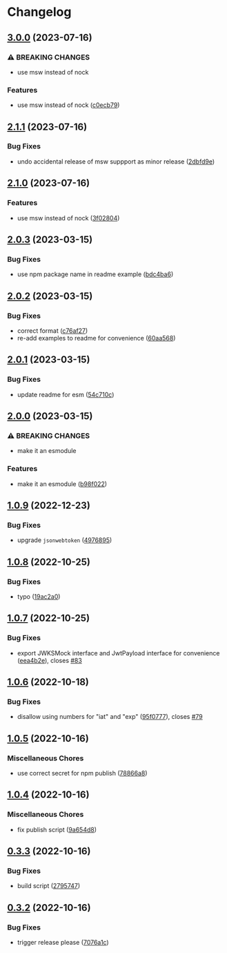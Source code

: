 # Changelog

## [3.0.0](https://github.com/levino/mock-jwks/compare/v2.1.1...v3.0.0) (2023-07-16)


### ⚠ BREAKING CHANGES

* use msw instead of nock

### Features

* use msw instead of nock ([c0ecb79](https://github.com/levino/mock-jwks/commit/c0ecb799e3c477675541a5aaff7cd59be041bb92))

## [2.1.1](https://github.com/levino/mock-jwks/compare/v2.1.0...v2.1.1) (2023-07-16)


### Bug Fixes

* undo accidental release of msw suppport as minor release ([2dbfd9e](https://github.com/levino/mock-jwks/commit/2dbfd9e61bda4a77affbfadfa85edf31152da653))

## [2.1.0](https://github.com/levino/mock-jwks/compare/v2.0.3...v2.1.0) (2023-07-16)


### Features

* use msw instead of nock ([3f02804](https://github.com/levino/mock-jwks/commit/3f0280449b3d3630fe885a406ecc494c2adc8f02))

## [2.0.3](https://github.com/levino/mock-jwks/compare/v2.0.2...v2.0.3) (2023-03-15)


### Bug Fixes

* use npm package name in readme example ([bdc4ba6](https://github.com/levino/mock-jwks/commit/bdc4ba68ede8071d9a3cc8f6cff9a158ec247077))

## [2.0.2](https://github.com/levino/mock-jwks/compare/v2.0.1...v2.0.2) (2023-03-15)


### Bug Fixes

* correct format ([c76af27](https://github.com/levino/mock-jwks/commit/c76af274151f0bd3c305e96229f4deca50267e1b))
* re-add examples to readme for convenience ([60aa568](https://github.com/levino/mock-jwks/commit/60aa568ee40525ccf7ad79301b0b32067e25b131))

## [2.0.1](https://github.com/levino/mock-jwks/compare/v2.0.0...v2.0.1) (2023-03-15)


### Bug Fixes

* update readme for esm ([54c710c](https://github.com/levino/mock-jwks/commit/54c710c28e491ffae2a35cc74d9371273529d9b0))

## [2.0.0](https://github.com/levino/mock-jwks/compare/v1.0.9...v2.0.0) (2023-03-15)


### ⚠ BREAKING CHANGES

* make it an esmodule

### Features

* make it an esmodule ([b98f022](https://github.com/levino/mock-jwks/commit/b98f0227bb3e781171bd05d79044a9472df81499))

## [1.0.9](https://github.com/levino/mock-jwks/compare/v1.0.8...v1.0.9) (2022-12-23)


### Bug Fixes

* upgrade `jsonwebtoken` ([4976895](https://github.com/levino/mock-jwks/commit/4976895a17407a4418854e08d67f060eea2d6696))

## [1.0.8](https://github.com/levino/mock-jwks/compare/v1.0.7...v1.0.8) (2022-10-25)


### Bug Fixes

* typo ([19ac2a0](https://github.com/levino/mock-jwks/commit/19ac2a0360666163254789416c38ed71964813b9))

## [1.0.7](https://github.com/levino/mock-jwks/compare/v1.0.6...v1.0.7) (2022-10-25)


### Bug Fixes

* export JWKSMock interface and JwtPayload interface for convenience ([eea4b2e](https://github.com/levino/mock-jwks/commit/eea4b2e460c8167a35b78dceaed5c68e26fff54c)), closes [#83](https://github.com/levino/mock-jwks/issues/83)

## [1.0.6](https://github.com/levino/mock-jwks/compare/v1.0.5...v1.0.6) (2022-10-18)


### Bug Fixes

* disallow using numbers for "iat" and "exp" ([95f0777](https://github.com/levino/mock-jwks/commit/95f0777d4c06a31b7221c28a91abc65470ac55bf)), closes [#79](https://github.com/levino/mock-jwks/issues/79)

## [1.0.5](https://github.com/levino/mock-jwks/compare/v1.0.4...v1.0.5) (2022-10-16)


### Miscellaneous Chores

* use correct secret for npm publish ([78866a8](https://github.com/levino/mock-jwks/commit/78866a81ce98c986923ef35128f508b924450ebe))

## [1.0.4](https://github.com/levino/mock-jwks/compare/v0.3.3...v1.0.4) (2022-10-16)


### Miscellaneous Chores

* fix publish script ([9a654d8](https://github.com/levino/mock-jwks/commit/9a654d814e012c521912c08b3ac0961a6c979010))

## [0.3.3](https://github.com/levino/mock-jwks/compare/v0.3.2...v0.3.3) (2022-10-16)


### Bug Fixes

* build script ([2795747](https://github.com/levino/mock-jwks/commit/279574719b9e7c9dc04cef22353ffdb45430802e))

## [0.3.2](https://github.com/levino/mock-jwks/compare/v0.3.1...v0.3.2) (2022-10-16)


### Bug Fixes

* trigger release please ([7076a1c](https://github.com/levino/mock-jwks/commit/7076a1c25a98546a345edc573e5b5bea253043cd))
